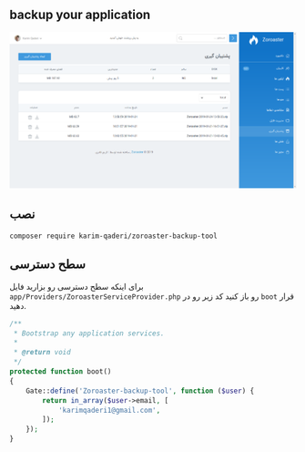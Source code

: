 ## backup your application

![](https://raw.githubusercontent.com/KarimQaderi/Zoroaster-backup-tool/master/1.png)

## نصب 

```bash
composer require karim-qaderi/zoroaster-backup-tool
```



## سطح دسترسی 

برای اینکه سطح دسترسی رو بزارید فایل `app/Providers/ZoroasterServiceProvider.php` رو باز کنید کد زیر رو در `boot` قرار دهید. 

```php
/**
 * Bootstrap any application services.
 *
 * @return void
 */
protected function boot()
{
    Gate::define('Zoroaster-backup-tool', function ($user) {
        return in_array($user->email, [
            'karimqaderi1@gmail.com',
        ]);
    });
}
```